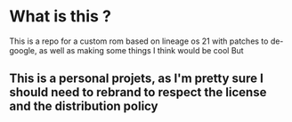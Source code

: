 # What is this ?
This is a repo for a custom rom based on lineage os 21 with patches to de-google, as well as making some things I think would be cool
But
## This is a personal projets, as I'm pretty sure I should need to rebrand to respect the license and the distribution policy
